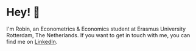 # Hey! 👋

I'm Robin, an Econometrics & Economics student at Erasmus University Rotterdam, The Netherlands.
If you want to get in touch with me, you can find me on [LinkedIn](https://www.linkedin.com/in/robin-van-merle/).

<!--
### Hi there 
**RvMerle/RvMerle** is a ✨ _special_ ✨ repository because its `README.md` (this file) appears on your GitHub profile.

Here are some ideas to get you started:

- 🔭 I’m currently working on ...
- 🌱 I’m currently learning ...
- 👯 I’m looking to collaborate on ...
- 🤔 I’m looking for help with ...
- 💬 Ask me about ...
- 📫 How to reach me: ...
- 😄 Pronouns: ...
- ⚡ Fun fact: ...
-->
